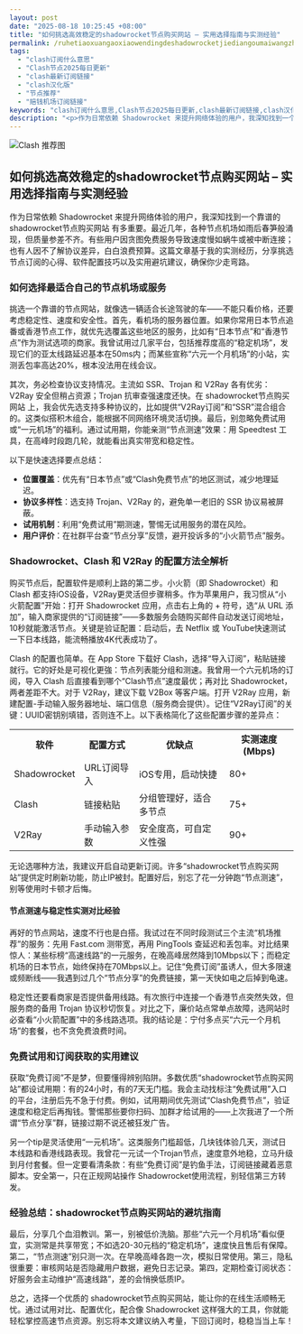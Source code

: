 ```yaml
---
layout: post
date: "2025-08-18 10:25:45 +08:00"
title: "如何挑选高效稳定的shadowrocket节点购买网站 – 实用选择指南与实测经验"
permalink: /ruhetiaoxuangaoxiaowendingdeshadowrocketjiediangoumaiwangzhanshiyongxuanzezhinanyushicejingyan/
tags:
  - "clash订阅什么意思"
  - "Clash节点2025每日更新"
  - "clash最新订阅链接"
  - "clash汉化版"
  - "节点推荐"
  - "赔钱机场订阅链接"
keywords: "clash订阅什么意思,Clash节点2025每日更新,clash最新订阅链接,clash汉化版,节点推荐,赔钱机场订阅链接"
description: "<p>作为日常依赖 Shadowrocket 来提升网络体验的用户，我深知找到一个靠谱的 shadowrocket节点购买网站 有多重要。最近几年，各种节点机场如雨后春笋般涌现，但质量参差不齐。有些用户因贪图免费服务导致速度慢如蜗牛或被中断连接；也有人因不了解协议差异，白白浪费预算。这篇文章基于我的实测经历，分享挑选节点订阅的心得、软件配置技巧以及实用避坑建议，确保你少走弯路。</p>"
---
```


![Clash 推荐图](https://clashjd.github.io/assets/img/机场节点推荐.png)

## 如何挑选高效稳定的shadowrocket节点购买网站 – 实用选择指南与实测经验

<p>作为日常依赖 Shadowrocket 来提升网络体验的用户，我深知找到一个靠谱的 shadowrocket节点购买网站 有多重要。最近几年，各种节点机场如雨后春笋般涌现，但质量参差不齐。有些用户因贪图免费服务导致速度慢如蜗牛或被中断连接；也有人因不了解协议差异，白白浪费预算。这篇文章基于我的实测经历，分享挑选节点订阅的心得、软件配置技巧以及实用避坑建议，确保你少走弯路。</p>
<h3>如何选择最适合自己的节点机场或服务</h3>
<p>挑选一个靠谱的节点网站，就像选一辆适合长途驾驶的车——不能只看价格，还要考虑稳定性、速度和安全性。首先，看机场的服务器位置。如果你常用日本节点追番或香港节点工作，就优先选覆盖这些地区的服务，比如有“日本节点”和“香港节点”作为测试选项的商家。我曾试用过几家平台，包括推荐度高的“稳定机场”，发现它们的亚太线路延迟基本在50ms内；而某些宣称“六元一个月机场”的小站，实测丢包率高达20%，根本没法用在线会议。</p>
<p>其次，务必检查协议支持情况。主流如 SSR、Trojan 和 V2Ray 各有优劣：V2Ray 安全但稍占资源；Trojan 抗审查强速度还快。在 shadowrocket节点购买网站 上，我会优先选支持多种协议的，比如提供“V2Ray订阅”和“SSR”混合组合的。这类似搭积木组合，能根据不同网络环境灵活切换。最后，别忽略免费试用或“一元机场”的福利。通过试用期，你能亲测“节点测速”效果：用 Speedtest 工具，在高峰时段跑几轮，就能看出真实带宽和稳定性。</p>
<p>以下是快速选择要点总结：</p>
<ul>
<li><strong>位置覆盖</strong>：优先有“日本节点”或“Clash免费节点”的地区测试，减少地理延迟。</li>
<li><strong>协议多样性</strong>：选支持 Trojan、V2Ray 的，避免单一老旧的 SSR 协议易被屏蔽。</li>
<li><strong>试用机制</strong>：利用“免费试用”期测速，警惕无试用服务的潜在风险。</li>
<li><strong>用户评价</strong>：在社群平台查“节点分享”反馈，避开投诉多的“小火箭节点”服务。</li>
</ul>
<h3>Shadowrocket、Clash 和 V2Ray 的配置方法全解析</h3>
<p>购买节点后，配置软件是顺利上路的第二步。小火箭（即 Shadowrocket）和 Clash 都支持iOS设备，V2Ray更灵活但步骤稍多。作为苹果用户，我习惯从“小火箭配置”开始：打开 Shadowrocket 应用，点击右上角的 + 符号，选“从 URL 添加”，输入商家提供的“订阅链接”——多数服务会随购买邮件自动发送订阅地址，10秒就能激活节点。关键是验证配置：启动后，去 Netflix 或 YouTube快速测试一下日本线路，能流畅播放4K代表成功了。</p>
<p>Clash 的配置也简单。在 App Store 下载好 Clash，选择“导入订阅”，粘贴链接就行。它的好处是可视化更強：节点列表能分组和测速。我曾用一个六元机场的订阅，导入 Clash 后直接看到哪个“Clash节点”速度最优；再对比 Shadowrocket，两者差距不大。对于 V2Ray，建议下载 V2Box 等客户端。打开 V2Ray 应用，新建配置-手动输入服务器地址、端口信息（服务商会提供）。记住“V2Ray订阅”的关键：UUID密钥别填错，否则连不上。以下表格简化了这些配置步骤的差异点：</p>
<table>
<tr>
<th>软件</th>
<th>配置方式</th>
<th>优缺点</th>
<th>实测速度(Mbps)</th>
</tr>
<tr>
<td>Shadowrocket</td>
<td>URL订阅导入</td>
<td>iOS专用，启动快捷</td>
<td>80+</td>
</tr>
<tr>
<td>Clash</td>
<td>链接粘贴</td>
<td>分组管理好，适合多节点</td>
<td>75+</td>
</tr>
<tr>
<td>V2Ray</td>
<td>手动输入参数</td>
<td>安全度高，可自定义性强</td>
<td>90+</td>
</tr>
</table>
<p>无论选哪种方法，我建议开启自动更新订阅。许多“shadowrocket节点购买网站”提供定时刷新功能，防止IP被封。配置好后，别忘了花一分钟跑“节点测速”，别等使用时卡顿才后悔。</p>
<h4>节点测速与稳定性实测对比经验</h4>
<p>再好的节点网站，速度不行也是白搭。我试过在不同时段测试三个主流“机场推荐”的服务：先用 Fast.com 测带宽，再用 PingTools 查延迟和丢包率。对比结果惊人：某些标榜“高速线路”的一元服务，在晚高峰居然降到10Mbps以下；而稳定机场的日本节点，始终保持在70Mbps以上。记住“免费订阅”虽诱人，但大多限速或频断线——我遇到过几个“节点分享”的免费链接，第一天快如电之后掉到龟速。</p>
<p>稳定性还要看商家是否提供备用线路。有次旅行中连接一个香港节点突然失效，但服务商的备用 Trojan 协议秒切恢复。对比之下，廉价站点常单点故障，选网站时必查看“小火箭配置”中的多线路选项。我的结论是：宁付多点买“六元一个月机场”的套餐，也不贪免费浪费时间。</p>
<h3>免费试用和订阅获取的实用建议</h3>
<p>获取“免费订阅”不是梦，但要懂得辨别陷阱。多数优质“shadowrocket节点购买网站”都设试用期：有的24小时，有的7天无门槛。我会主动找标注“免费试用”入口的平台，注册后先不急于付费。例如，试用期间优先测试“Clash免费节点”，验证速度和稳定后再掏钱。警惕那些要你扫码、加群才给试用的——上次我进了一个所谓“节点分享”群，链接过期不说还被狂发广告。</p>
<p>另一个tip是灵活使用“一元机场”。这类服务门槛超低，几块钱体验几天，测试日本线路和香港线路表现。我曾花一元试一个Trojan节点，速度意外地稳，立马升级到月付套餐。但一定要看清条款：有些“免费订阅”是钓鱼手法，订阅链接藏着恶意脚本。安全第一，只在正规网站操作 Shadowrocket使用流程，别轻信第三方转发。</p>
<h3>经验总结：shadowrocket节点购买网站的避坑指南</h3>
<p>最后，分享几个血泪教训。第一，别被低价洗脑。那些“六元一个月机场”看似便宜，实测常是共享带宽；不如选20-30元档的“稳定机场”，速度快且售后有保障。第二，“节点测速”别只测一次。在早晚高峰各跑一次，模拟日常使用。第三，隐私很重要：审核网站是否隐藏用户数据，避免日志记录。第四，定期检查订阅状态：好服务会主动维护“高速线路”，差的会悄换低质IP。</p>
<p>总之，选择一个优质的 shadowrocket节点购买网站，能让你的在线生活顺畅无忧。通过试用对比、配置优化，配合像 Shadowrocket 这样强大的工具，你就能轻松掌控高速节点资源。别忘将本文建议纳入考量，下回订阅时，稳稳当当上车！</p>